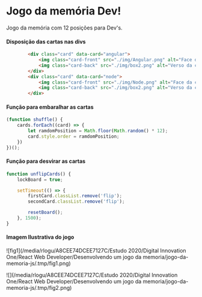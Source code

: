 

# Jogo da memória Dev!

Jogo da memória com 12 posições para Dev's.

#### Disposição das cartas nas divs
```html
        <div class="card" data-card="angular">
            <img class="card-front" src="./img/Angular.png" alt="Face da carta">
            <img class="card-back" src="./img/box2.png" alt="Verso da carta">
        </div>
        <div class="card" data-card="node">
            <img class="card-front" src="./img/Node.png" alt="Face da carta">
            <img class="card-back" src="./img/box2.png" alt="Verso da carta">
        </div>
```

#### Função para embaralhar as cartas
```js
(function shuffle() {
    cards.forEach((card) => {
        let ramdomPosition = Math.floor(Math.random() * 12);
        card.style.order = ramdomPosition;
    })
})();
```

#### Função para desvirar as cartas
```js
function unflipCards() {
    lockBoard = true;

    setTimeout(() => {
        firstCard.classList.remove('flip');
        secondCard.classList.remove('flip');

        resetBoard();
    }, 1500);
}
```

#### Imagem Ilustrativa do jogo

![fig1](/media/rlogu/A8CEE74DCEE7127C/Estudo 2020/Digital Innovation One/React Web Developer/Desenvolvendo um jogo da memoria/jogo-da-memoria-js/.tmp/fig1.png)

![](/media/rlogu/A8CEE74DCEE7127C/Estudo 2020/Digital Innovation One/React Web Developer/Desenvolvendo um jogo da memoria/jogo-da-memoria-js/.tmp/fig2.png)

